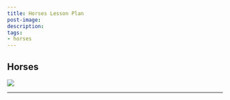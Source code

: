 ```yaml
---
title: Horses Lesson Plan
post-image:
description:
tags:
- horses
---
```


## Horses

![](https://montanastorytelling.github.io/alice-lessons-pd/assets/images/starter_world.jpg)

---
